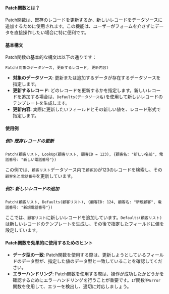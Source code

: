 #### Patch関数とは？

Patch関数は、既存のレコードを更新するか、新しいレコードをデータソースに追加するために使用されます。この機能は、ユーザーがフォームを介さずにデータを直接操作したい場合に特に便利です。

#### 基本構文

Patch関数の基本的な構文は以下の通りです：

```
Patch(対象のデータソース, 更新するレコード, 更新内容)
```

- **対象のデータソース**: 更新または追加するデータが存在するデータソースを指定します。
- **更新するレコード**: どのレコードを更新するかを指定します。新しいレコードを追加する場合は、`Defaults(データソース名)`を使用して新しいレコードのテンプレートを生成します。
- **更新内容**: 実際に更新したいフィールドとその新しい値を、レコード形式で指定します。

#### 使用例

##### 例1: 既存レコードの更新

```PowerApps
Patch(顧客リスト, LookUp(顧客リスト, 顧客ID = 123), {顧客名: "新しい名前", 電話番号: "新しい電話番号"})
```

この例では、`顧客リスト`データソース内で`顧客ID`が123のレコードを検索し、その`顧客名`と`電話番号`を更新しています。

##### 例2: 新しいレコードの追加

```PowerApps
Patch(顧客リスト, Defaults(顧客リスト), {顧客ID: 124, 顧客名: "新規顧客", 電話番号: "新規電話番号"})
```

ここでは、`顧客リスト`に新しいレコードを追加しています。`Defaults(顧客リスト)`は新しいレコードのテンプレートを生成し、その後で指定したフィールドに値を設定しています。

#### Patch関数を効果的に使用するためのヒント

- **データ型の一致**: Patch関数を使用する際は、更新しようとしているフィールドのデータ型が、指定した値のデータ型と一致していることを確認してください。
- **エラーハンドリング**: Patch関数を使用する際は、操作が成功したかどうかを確認するためにエラーハンドリングを行うことが重要です。`If`関数や`Error`関数を使用して、エラーを検出し、適切に対応しましょう。